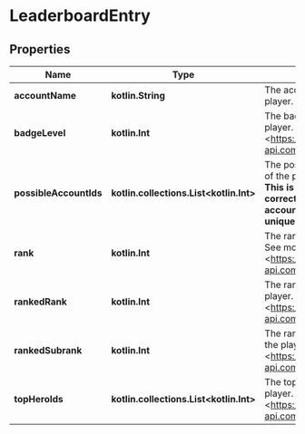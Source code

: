 
# LeaderboardEntry

## Properties
Name | Type | Description | Notes
------------ | ------------- | ------------- | -------------
**accountName** | **kotlin.String** | The account name of the player. |  [optional]
**badgeLevel** | **kotlin.Int** | The badge level of the player. See more: &lt;https://assets.deadlock-api.com/v2/ranks&gt; |  [optional]
**possibleAccountIds** | **kotlin.collections.List&lt;kotlin.Int&gt;** | The possible account IDs of the player. **CAVEAT: This is not always correct, as Steam account names are not unique.** |  [optional]
**rank** | **kotlin.Int** | The rank of the player. See more: &lt;https://assets.deadlock-api.com/v2/ranks&gt; |  [optional]
**rankedRank** | **kotlin.Int** | The ranked rank of the player. See more: &lt;https://assets.deadlock-api.com/v2/ranks&gt; |  [optional]
**rankedSubrank** | **kotlin.Int** | The ranked subrank of the player. See more: &lt;https://assets.deadlock-api.com/v2/ranks&gt; |  [optional]
**topHeroIds** | **kotlin.collections.List&lt;kotlin.Int&gt;** | The top hero IDs of the player. See more: &lt;https://assets.deadlock-api.com/v2/heroes&gt; |  [optional]



